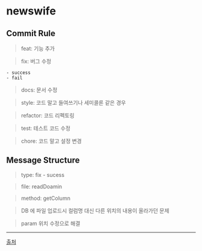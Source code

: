 # newswife



**Commit Rule**
-----------------------------------------------------

> feat: 기능 추가

> fix: 버그 수정

    - success
    - fail

> docs: 문서 수정

> style: 코드 말고 들여쓰기나 세미콜론 같은 경우

> refactor: 코드 리펙토링

> test: 테스트 코드 수정

> chore: 코드 말고 설정 변경


**Message Structure**
---------------------------------------
> type: fix - sucess

> file: readDoamin

> method: getColumn

> DB 에 파일 업로드시 컬럼명 대신 다른 위치의 내용이 올라가던 문제

> param 위치 수정으로 해결


-----------------------------------------------------


[출처](https://udacity.github.io/git-styleguide/)
